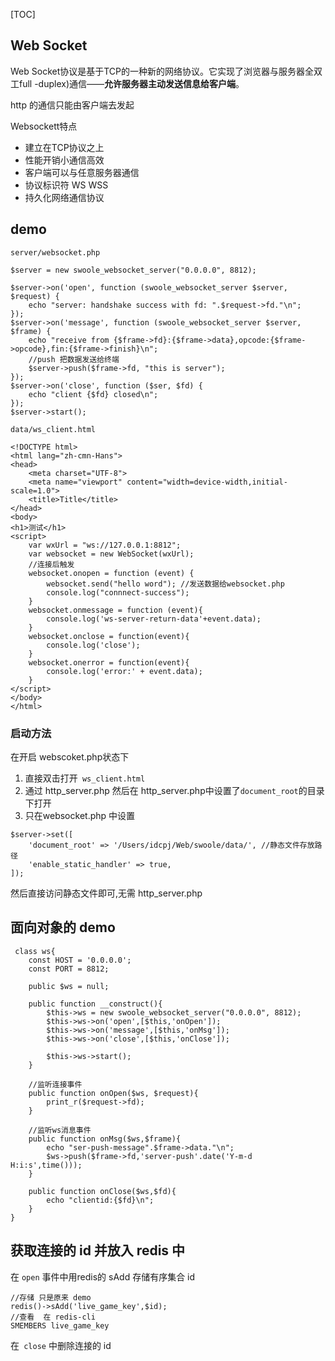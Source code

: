 [TOC]

## Web Socket 
Web Socket协议是基于TCP的一种新的网络协议。它实现了浏览器与服务器全双工full -duplex)通信——**允许服务器主动发送信息给客户端**。

http 的通信只能由客户端去发起

Websockett特点
- 建立在TCP协议之上
- 性能开销小通信高效
- 客户端可以与任意服务器通信
- 协议标识符 WS WSS
- 持久化网络通信协议

## demo
`server/websocket.php`

```
$server = new swoole_websocket_server("0.0.0.0", 8812);

$server->on('open', function (swoole_websocket_server $server, $request) {
    echo "server: handshake success with fd: ".$request->fd."\n";
});
$server->on('message', function (swoole_websocket_server $server, $frame) {
    echo "receive from {$frame->fd}:{$frame->data},opcode:{$frame->opcode},fin:{$frame->finish}\n";
    //push 把数据发送给终端
    $server->push($frame->fd, "this is server");
});
$server->on('close', function ($ser, $fd) {
    echo "client {$fd} closed\n";
});
$server->start();
```

`data/ws_client.html`
```
<!DOCTYPE html>
<html lang="zh-cmn-Hans">
<head>
    <meta charset="UTF-8">
    <meta name="viewport" content="width=device-width,initial-scale=1.0">
    <title>Title</title>
</head>
<body>
<h1>测试</h1>
<script>
    var wxUrl = "ws://127.0.0.1:8812";
    var websocket = new WebSocket(wxUrl);
    //连接后触发
    websocket.onopen = function (event) {
        websocket.send("hello word"); //发送数据给websocket.php
        console.log("connnect-success");
    }
    websocket.onmessage = function (event){
        console.log('ws-server-return-data'+event.data);
    }
    websocket.onclose = function(event){
        console.log('close');
    }
    websocket.onerror = function(event){
        console.log('error:' + event.data);
    }
</script>
</body>
</html>
```

### 启动方法
在开启 webscoket.php状态下

1. 直接双击打开` ws_client.html` 
2. 通过 http_server.php 
然后在 http_server.php中设置了`document_root`的目录下打开
3. 只在websocket.php 中设置
```
$server->set([
    'document_root' => '/Users/idcpj/Web/swoole/data/', //静态文件存放路径
    'enable_static_handler' => true,
]);
```
然后直接访问静态文件即可,无需 http_server.php

## 面向对象的 demo
```
 class ws{
    const HOST = '0.0.0.0';
    const PORT = 8812;

    public $ws = null;

    public function __construct(){
        $this->ws = new swoole_websocket_server("0.0.0.0", 8812);
        $this->ws->on('open',[$this,'onOpen']);
        $this->ws->on('message',[$this,'onMsg']);
        $this->ws->on('close',[$this,'onClose']);

        $this->ws->start();
    }

    //监听连接事件
    public function onOpen($ws, $request){
        print_r($request->fd);
    }

    //监听ws消息事件
    public function onMsg($ws,$frame){
        echo "ser-push-message".$frame->data."\n";
        $ws->push($frame->fd,'server-push'.date('Y-m-d H:i:s',time()));
    }

    public function onClose($ws,$fd){
        echo "clientid:{$fd}\n";
    }
}
```

## 获取连接的 id 并放入 redis 中
在 `open` 事件中用redis的 sAdd  存储有序集合 id
```
//存储 只是原来 demo
redis()->sAdd('live_game_key',$id);
//查看  在 redis-cli  
SMEMBERS live_game_key
```

在` close` 中删除连接的 id